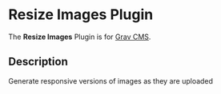 # Resize Images Plugin

The **Resize Images** Plugin is for [Grav CMS](http://github.com/getgrav/grav).

## Description

Generate responsive versions of images as they are uploaded

